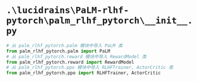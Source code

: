 # `.\lucidrains\PaLM-rlhf-pytorch\palm_rlhf_pytorch\__init__.py`

```py
# 从 palm_rlhf_pytorch.palm 模块中导入 PaLM 类
from palm_rlhf_pytorch.palm import PaLM
# 从 palm_rlhf_pytorch.reward 模块中导入 RewardModel 类
from palm_rlhf_pytorch.reward import RewardModel
# 从 palm_rlhf_pytorch.ppo 模块中导入 RLHFTrainer, ActorCritic 类
from palm_rlhf_pytorch.ppo import RLHFTrainer, ActorCritic
```